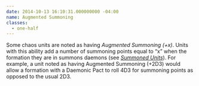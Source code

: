 ```yaml
---
date: 2014-10-13 16:10:31.000000000 -04:00
name: Augmented Summoning
classes:
  - one-half
---
```

Some chaos units are noted as having _Augmented Summoning (+x)_. Units with this ability add a number of summoning points equal to <q>x</q> when the formation they are in summons daemons (see [_Summoned Units_](#summoned-units)). For example, a unit noted as having Augmented Summoning (+2D3) would allow a formation with a Daemonic Pact to roll 4D3 for summoning points as opposed to the usual 2D3.